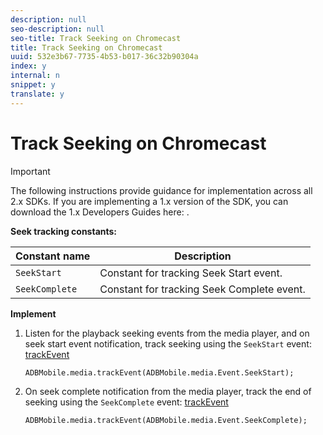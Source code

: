 ```yaml
---
description: null
seo-description: null
seo-title: Track Seeking on Chromecast
title: Track Seeking on Chromecast
uuid: 532e3b67-7735-4b53-b017-36c32b90304a
index: y
internal: n
snippet: y
translate: y
---
```


# Track Seeking on Chromecast

>[!IMPORTANT]
>
>The following instructions provide guidance for implementation across all 2.x SDKs. If you are implementing a 1.x version of the SDK, you can download the 1.x Developers Guides here: [](../../sdk-implement/download-sdks.md).

**Seek tracking constants:**

|  Constant name  | Description  |
|---|---|
|  `SeekStart`  | Constant for tracking Seek Start event.  |
|  `SeekComplete`  | Constant for tracking Seek Complete event.  |

**Implement**

1. Listen for the playback seeking events from the media player, and on seek start event notification, track seeking using the `SeekStart` event: [trackEvent](https://adobe-marketing-cloud.github.io/video-heartbeat-v2/reference/chromecast/ADBMobile.media.html#.trackEvent) 

   ```
   ADBMobile.media.trackEvent(ADBMobile.media.Event.SeekStart); 
   
   ```

1. On seek complete notification from the media player, track the end of seeking using the `SeekComplete` event: [trackEvent](https://adobe-marketing-cloud.github.io/video-heartbeat-v2/reference/chromecast/ADBMobile.media.html#.trackEvent) 

   ```
   ADBMobile.media.trackEvent(ADBMobile.media.Event.SeekComplete); 
   
   ```


